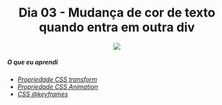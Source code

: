 <h1 align= "center">
 Dia 03 - Mudança de cor de texto quando entra em outra div <a name="id03"></a>
</h1>

<p align="center">
  <img src="https://photos.google.com/share/AF1QipNqaSDulmlQEYTRaUHeMLLd2UcqZHXtyvjkq9tXAekbDlxJgBoe5vouUYhAYc_ccA/photo/AF1QipN-bdgsRdKjrQVNAn95LEzb5comjXAxlo30gmGD?key=X2ttR3oyM083c0UzZzJ3RTlqXzMwMDdFa25NTlpB">
</p>

##### O que eu aprendi

* *[Propriedade CSS transform](https://www.w3schools.com/cssref/css3_pr_transform.asp)*
* *[Propriedade CSS Animation](https://www.w3schools.com/css/css3_animations.asp)*
* *[CSS @keyframes](https://www.w3schools.com/cssref/css3_pr_animation-keyframes.asp)*
